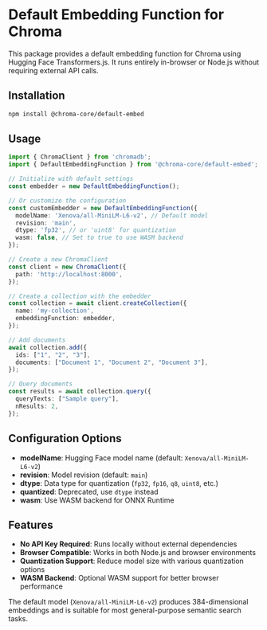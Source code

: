 # Default Embedding Function for Chroma

This package provides a default embedding function for Chroma using Hugging Face Transformers.js. It runs entirely in-browser or Node.js without requiring external API calls.

## Installation

```bash
npm install @chroma-core/default-embed
```

## Usage

```typescript
import { ChromaClient } from 'chromadb';
import { DefaultEmbeddingFunction } from '@chroma-core/default-embed';

// Initialize with default settings
const embedder = new DefaultEmbeddingFunction();

// Or customize the configuration
const customEmbedder = new DefaultEmbeddingFunction({
  modelName: 'Xenova/all-MiniLM-L6-v2', // Default model
  revision: 'main',
  dtype: 'fp32', // or 'uint8' for quantization
  wasm: false, // Set to true to use WASM backend
});

// Create a new ChromaClient
const client = new ChromaClient({
  path: 'http://localhost:8000',
});

// Create a collection with the embedder
const collection = await client.createCollection({
  name: 'my-collection',
  embeddingFunction: embedder,
});

// Add documents
await collection.add({
  ids: ["1", "2", "3"],
  documents: ["Document 1", "Document 2", "Document 3"],
});

// Query documents
const results = await collection.query({
  queryTexts: ["Sample query"],
  nResults: 2,
});
```

## Configuration Options

- **modelName**: Hugging Face model name (default: `Xenova/all-MiniLM-L6-v2`)
- **revision**: Model revision (default: `main`)
- **dtype**: Data type for quantization (`fp32`, `fp16`, `q8`, `uint8`, etc.)
- **quantized**: Deprecated, use `dtype` instead
- **wasm**: Use WASM backend for ONNX Runtime

## Features

- **No API Key Required**: Runs locally without external dependencies
- **Browser Compatible**: Works in both Node.js and browser environments
- **Quantization Support**: Reduce model size with various quantization options
- **WASM Backend**: Optional WASM support for better browser performance

The default model (`Xenova/all-MiniLM-L6-v2`) produces 384-dimensional embeddings and is suitable for most general-purpose semantic search tasks.
